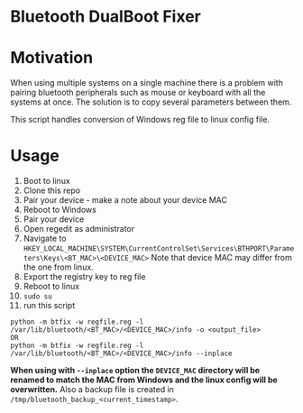 # Bluetooth DualBoot Fixer

# Motivation

When using multiple systems on a single machine there is a problem with pairing bluetooth peripherals such as mouse 
or keyboard with all the systems at once. The solution is to copy several parameters between them.

This script handles conversion of Windows reg file to linux config file.

# Usage

1. Boot to linux
2. Clone this repo
3. Pair your device - make a note about your device MAC
4. Reboot to Windows
5. Pair your device
6. Open regedit as administrator
7. Navigate to `HKEY_LOCAL_MACHINE\SYSTEM\CurrentControlSet\Services\BTHPORT\Parameters\Keys\<BT_MAC>\<DEVICE_MAC>`
   Note that device MAC may differ from the one from linux.
8. Export the registry key to reg file
9. Reboot to linux
10. `sudo su`
11. run this script
```
python -m btfix -w regfile.reg -l /var/lib/bluetooth/<BT_MAC>/<DEVICE_MAC>/info -o <output_file>
OR
python -m btfix -w regfile.reg -l /var/lib/bluetooth/<BT_MAC>/<DEVICE_MAC>/info --inplace
```
**When using with `--inplace` option the `DEVICE_MAC` directory will be renamed to match the MAC from Windows 
and the linux config will be overwritten.**
Also a backup file is created in `/tmp/bluetooth_backup_<current_timestamp>`.

